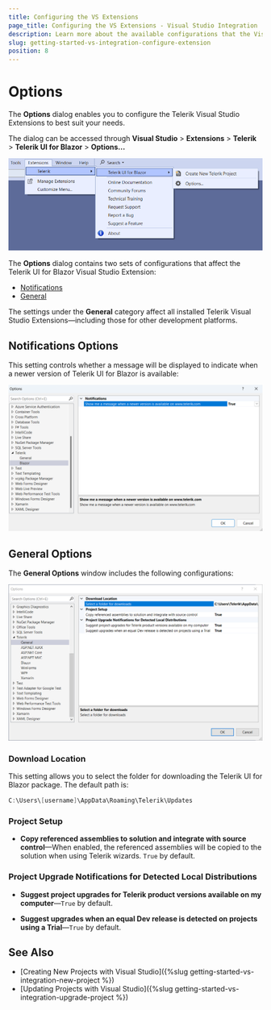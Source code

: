 ```yaml
---
title: Configuring the VS Extensions
page_title: Configuring the VS Extensions - Visual Studio Integration
description: Learn more about the available configurations that the Visual Studio Extension provides.
slug: getting-started-vs-integration-configure-extension
position: 8
---
```


# Options

The **Options** dialog enables you to configure the Telerik Visual Studio Extensions to best suit your needs.

The dialog can be accessed through **Visual Studio** > **Extensions** > **Telerik** > **Telerik UI for Blazor** > **Options...**

![Telerik UI for Blazor Visual Studio Extensions open Options dialog](images/vs-extension-open-options.png)

The **Options** dialog contains two sets of configurations that affect the Telerik UI for Blazor Visual Studio Extension:

* [Notifications](#notifications-options)
* [General](#general-options)

The settings under the **General** category affect all installed Telerik Visual Studio Extensions—including those for other development platforms.

## Notifications Options

This setting controls whether a message will be displayed to indicate when a newer version of Telerik UI for Blazor  is available:

![Telerik UI for Blazor Visual Studio Extensions Options - Notifications](images/vs-extension-options-notifications.png)

## General Options

The **General Options** window includes the following configurations:

![Telerik UI for Blazor Visual Studio Extensions Options - General](images/vs-extension-options-general.png)


### Download Location

This setting allows you to select the folder for downloading the Telerik UI for Blazor package. The default path is:

````C#
C:\Users\[username]\AppData\Roaming\Telerik\Updates
````

### Project Setup

* **Copy referenced assemblies to solution and integrate with source control**—When enabled, the referenced assemblies will be copied to the solution when using Telerik wizards. `True` by default.

### Project Upgrade Notifications for Detected Local Distributions

* **Suggest project upgrades for Telerik product versions available on my computer**—`True` by default.

* **Suggest upgrades when an equal Dev release is detected on projects using a Trial**—`True` by default.

## See Also

* [Creating New Projects with Visual Studio]({%slug getting-started-vs-integration-new-project %})
* [Updating Projects with Visual Studio]({%slug getting-started-vs-integration-upgrade-project %})
